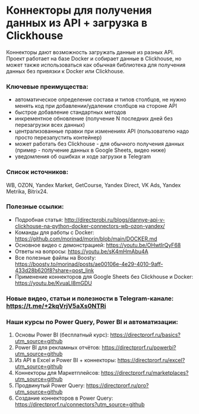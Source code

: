 # Коннекторы для получения данных из API + загрузка в Clickhouse

Коннекторы дают возможность загружать данные из разных API. Проект работает на базе Docker и собирает данные в Clickhouse, но может также использоваться как обычная библиотека для получения данных без привязки к Docker или Clickhouse. 

### Ключевые преимущества:
- автоматическое определение состава и типов столбцов, не нужно менять код при добавлении/удалении столбцов на стороне API
- быстрое добавление стандартных методов
- инкрементное обновление (получение N последних дней без перезагрузки всех данных)
- централизованные правки при изменениях API (пользователю надо просто перезапустить контейнер)
- может работать без Clickhouse - для обычного получения данных (пример - получение данных в Google Sheets, видео ниже)
- уведомления об ошибках и ходе загрузки в Telegram

### Список источников: 
WB, OZON, Yandex Market, GetCourse, Yandex Direct, VK Ads, Yandex Metrika, Bitrix24.

### Полезные ссылки:
- Подробная статья: http://directprobi.ru/blogs/dannye-api-v-clickhouse-na-python-docker-connectors-wb-ozon-yandex/
- Команды для работы с Docker: https://github.com/morinad/morin/blob/main/DOCKER.md
- Основное видео с демонстрацией: https://youtu.be/OHwtIrQyF68
- Ответы на вопросы: https://youtu.be/sK4mHmAbu4A
- Все полезные файлы на Boosty: https://boosty.to/morinad/posts/ae00106e-4e29-4010-9aff-433d28b620f8?share=post_link
- Применение коннекторов для Google Sheets без Clickhouse и Docker: https://youtu.be/KvuaLI8mGDU

### Новые видео, статьи и полезности в Telegram-канале: https://t.me/+2kqVrjV5aXs0NTRi

### Наши курсы по Power Query, Power BI и автоматизации:
1) Основы Power BI (бесплатный курс): https://directprorf.ru/basics?utm_source=github
2) Power BI для рекламных отчётов: https://directprorf.ru/powerbi?utm_source=github
3) Из API в Excel и Power BI + коннекторы: https://directprorf.ru/excel?utm_source=github
4) Коннекторы для Маркетплейсов: https://directprorf.ru/marketplaces?utm_source=github
5) Продвинутый Power Query: https://directprorf.ru/pro?utm_source=github
6) Создание коннекторов в Power Query: https://directprorf.ru/connectors?utm_source=github

